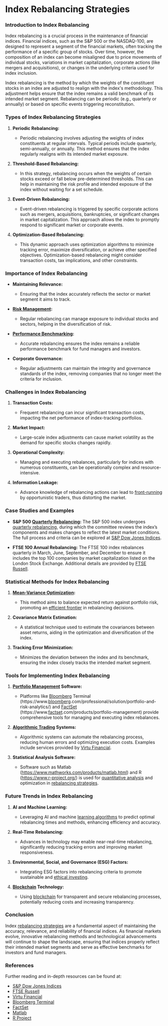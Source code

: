 # Index Rebalancing Strategies

### Introduction to Index Rebalancing

Index rebalancing is a crucial process in the maintenance of financial indices. Financial indices, such as the S&P 500 or the NASDAQ-100, are designed to represent a segment of the financial markets, often tracking the performance of a specific group of stocks. Over time, however, the composition of an index can become misaligned due to price movements of individual stocks, variations in market capitalization, corporate actions (like mergers and acquisitions), or changes in the underlying criteria used for index inclusion.

Index rebalancing is the method by which the weights of the constituent stocks in an index are adjusted to realign with the index's methodology. This adjustment helps ensure that the index remains a valid benchmark of its intended market segment. Rebalancing can be periodic (e.g., quarterly or annually) or based on specific events triggering reconstitution.

### Types of Index Rebalancing Strategies

1. **Periodic Rebalancing:**
   - Periodic rebalancing involves adjusting the weights of index constituents at regular intervals. Typical periods include quarterly, semi-annually, or annually. This method ensures that the index regularly realigns with its intended market exposure.
   
2. **Threshold-Based Rebalancing:**
   - In this strategy, rebalancing occurs when the weights of certain stocks exceed or fall below pre-determined thresholds. This can help in maintaining the risk profile and intended exposure of the index without waiting for a set schedule.
   
3. **Event-Driven Rebalancing:**
   - Event-driven rebalancing is triggered by specific corporate actions such as mergers, acquisitions, bankruptcies, or significant changes in market capitalization. This approach allows the index to promptly respond to significant market or corporate events.
   
4. **Optimization-Based Rebalancing:**
   - This dynamic approach uses optimization algorithms to minimize tracking error, maximize diversification, or achieve other specified objectives. Optimization-based rebalancing might consider transaction costs, tax implications, and other constraints.

### Importance of Index Rebalancing

- **Maintaining Relevance:**
  - Ensuring that the index accurately reflects the sector or market segment it aims to track.
  
- **[Risk Management](../r/risk_management.md):**
  - Regular rebalancing can manage exposure to individual stocks and sectors, helping in the diversification of risk.

- **[Performance Benchmarking](../p/performance_benchmarking.md):**
  - Accurate rebalancing ensures the index remains a reliable performance benchmark for fund managers and investors.

- **Corporate Governance:**
  - Regular adjustments can maintain the integrity and governance standards of the index, removing companies that no longer meet the criteria for inclusion.

### Challenges in Index Rebalancing

1. **Transaction Costs:**
   - Frequent rebalancing can incur significant transaction costs, impacting the net performance of index-tracking portfolios.

2. **Market Impact:**
   - Large-scale index adjustments can cause market volatility as the demand for specific stocks changes rapidly.

3. **Operational Complexity:**
   - Managing and executing rebalances, particularly for indices with numerous constituents, can be operationally complex and resource-intensive.

4. **Information Leakage:**
   - Advance knowledge of rebalancing actions can lead to [front-running](../f/front-running.md) by opportunistic traders, thus distorting the market.

### Case Studies and Examples

- **S&P 500 [Quarterly Rebalancing](../q/quarterly_rebalancing.md):**
  The S&P 500 index undergoes [quarterly rebalancing](../q/quarterly_rebalancing.md), during which the committee reviews the index’s components and makes changes to reflect the latest market conditions. The full process and criteria can be explored at [S&P Dow Jones Indices](https://www.spglobal.com/spdji/en/indices/equity/sp-500/).

- **FTSE 100 Annual Rebalancing:**
  The FTSE 100 index rebalances quarterly in March, June, September, and December to ensure it includes the top 100 companies by market capitalization listed on the London Stock Exchange. Additional details are provided by [FTSE Russell](https://www.ftserussell.com/products/indices/uk).

### Statistical Methods for Index Rebalancing

1. **[Mean-Variance Optimization](../m/mean-variance_optimization.md):**
   - This method aims to balance expected return against portfolio risk, promoting an [efficient frontier](../e/efficient_frontier.md) in rebalancing decisions.

2. **Covariance Matrix Estimation:**
   - A statistical technique used to estimate the covariances between asset returns, aiding in the optimization and diversification of the index.

3. **Tracking Error Minimization:**
   - Minimizes the deviation between the index and its benchmark, ensuring the index closely tracks the intended market segment.

### Tools for Implementing Index Rebalancing

1. **[Portfolio Management](../p/portfolio_management.md) Software:**
   - Platforms like [Bloomberg](../b/bloomberg.md) Terminal (https://www.[bloomberg](../b/bloomberg.md).com/professional/solution/portfolio-and-risk-analytics/) and [FactSet](../f/factset.md) (https://www.[factset](../f/factset.md).com/products/portfolio-management) provide comprehensive tools for managing and executing index rebalances.
   
2. **[Algorithmic Trading](../a/algorithmic_trading.md) Systems:**
   - Algorithmic systems can automate the rebalancing process, reducing human errors and optimizing execution costs. Examples include services provided by [Virtu Financial](https://www.virtu.com/).

3. **Statistical Analysis Software:**
   - Software such as Matlab (https://www.mathworks.com/products/matlab.html) and R (https://www.r-project.org/) is used for [quantitative analysis](../q/quantitative_analysis.md) and optimization in [rebalancing strategies](../r/rebalancing_strategies.md).

### Future Trends in Index Rebalancing

1. **AI and Machine Learning:**
   - Leveraging AI and machine [learning algorithms](../l/learning_algorithms_in_trading.md) to predict optimal rebalancing times and methods, enhancing efficiency and accuracy.
   
2. **Real-Time Rebalancing:**
   - Advances in technology may enable near-real-time rebalancing, significantly reducing tracking errors and improving market responsiveness.

3. **Environmental, Social, and Governance (ESG) Factors:**
   - Integrating ESG factors into rebalancing criteria to promote sustainable and [ethical investing](../e/ethical_investing.md).

4. **[Blockchain](../b/blockchain_in_trading.md) Technology:**
   - Using [blockchain](../b/blockchain_in_trading.md) for transparent and secure rebalancing processes, potentially reducing costs and increasing transparency.

### Conclusion

Index [rebalancing strategies](../r/rebalancing_strategies.md) are a fundamental aspect of maintaining the accuracy, relevance, and reliability of financial indices. As financial markets evolve, innovative rebalancing methods and technological advancements will continue to shape the landscape, ensuring that indices properly reflect their intended market segments and serve as effective benchmarks for investors and fund managers.

### References

Further reading and in-depth resources can be found at:

- [S&P Dow Jones Indices](https://www.spglobal.com/spdji/en/indices/equity/sp-500/)
- [FTSE Russell](https://www.ftserussell.com/products/indices/uk)
- [Virtu Financial](https://www.virtu.com/)
- [Bloomberg Terminal](https://www.bloomberg.com/professional/solution/portfolio-and-risk-analytics/)
- [FactSet](https://www.factset.com/products/portfolio-management)
- [Matlab](https://www.mathworks.com/products/matlab.html)
- [R Project](https://www.r-project.org/)

